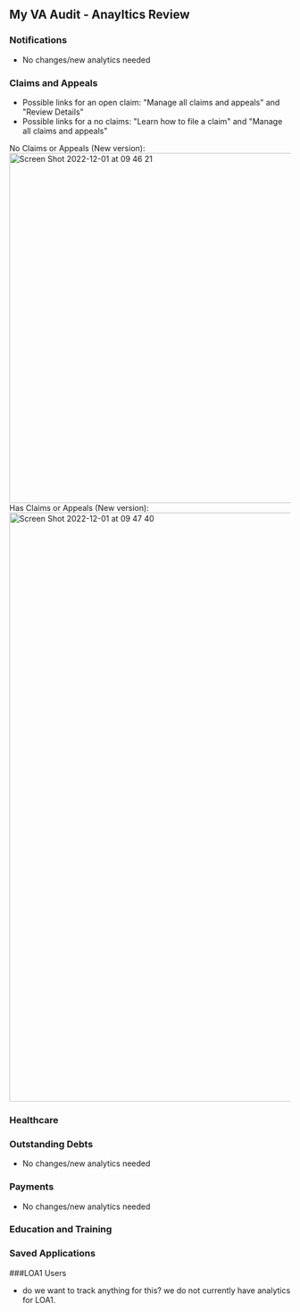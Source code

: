 ## My VA Audit - Anayltics Review

### Notifications
- No changes/new analytics needed

### Claims and Appeals
- Possible links for an open claim: "Manage all claims and appeals" and "Review Details"
- Possible links for a no claims: "Learn how to file a claim" and "Manage all claims and appeals"

No Claims or Appeals (New version): <img width="626" alt="Screen Shot 2022-12-01 at 09 46 21" src="https://user-images.githubusercontent.com/97113607/205082638-19f957b8-682c-4ac0-9703-e9c290e99e40.png">
Has Claims or Appeals (New version): <img width="1053" alt="Screen Shot 2022-12-01 at 09 47 40" src="https://user-images.githubusercontent.com/97113607/205082984-4d6bd320-a485-4746-be80-6c25489bc6c3.png">



### Healthcare

### Outstanding Debts
- No changes/new analytics needed

### Payments
- No changes/new analytics needed

### Education and Training


### Saved Applications

###LOA1 Users
- do we want to track anything for this? we do not currently have analytics for LOA1.
